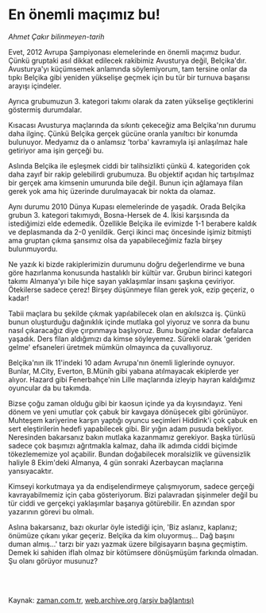 # En önemli maçımız bu!

*Ahmet Çakır bilinmeyen-tarih*

<td class="news-spot">
<p>Evet, 2012 Avrupa Şampiyonası elemelerinde en önemli maçımız budur. Çünkü gruptaki asıl dikkat edilecek rakibimiz Avusturya değil, Belçika'dır. Avusturya'yı küçümsemek anlamında söylemiyorum, tam tersine onlar da tıpkı Belçika gibi yeniden yükselişe geçmek için bu tür bir turnuva başarısı arayışı içindeler.</p>
<p><p>Ayrıca grubumuzun 3. kategori takımı olarak da zaten yükselişe geçtiklerini göstermiş durumdalar.
<p>Kısacası Avusturya maçlarında da sıkıntı çekeceğiz ama Belçika'nın durumu daha ilginç. Çünkü Belçika gerçek gücüne oranla yanıltıcı bir konumda bulunuyor. Medyamız da o anlamsız 'torba' kavramıyla işi anlaşılmaz hale getiriyor ama işin gerçeği bu.
<p>Aslında Belçika ile eşleşmek ciddi bir talihsizlikti çünkü 4. kategoriden çok daha zayıf bir rakip gelebilirdi grubumuza. Bu objektif açıdan hiç tartışılmaz bir gerçek ama kimsenin umurunda bile değil. Bunun için ağlamaya filan gerek yok ama hiç üzerinde durulmayacak bir nokta da olamaz.
<p>Aynı durumu 2010 Dünya Kupası elemelerinde de yaşadık. Orada Belçika grubun 3. kategori takımıydı, Bosna-Hersek de 4. İkisi karşısında da istediğimizi elde edemedik. Özellikle Belçika ile evimizde 1-1 berabere kaldık ve deplasmanda da 2-0 yenildik. Gerçi ikinci maç öncesinde işimiz bitmişti ama gruptan çıkma şansımız olsa da yapabileceğimiz fazla birşey bulunmuyordu.
<p>Ne yazık ki bizde rakiplerimizin durumunu doğru değerlendirme ve buna göre hazırlanma konusunda hastalıklı bir kültür var. Grubun birinci kategori takımı Almanya'yı bile hiçe sayan yaklaşımlar insanı şaşkına çeviriyor. Ötekilerse sadece çerez! Birşey düşünmeye filan gerek yok, ezip geçeriz, o kadar!
<p>Tabii maçlara bu şekilde çıkmak yapılabilecek olan en akılsızca iş. Çünkü bunun oluşturduğu dağınıklık içinde mutlaka gol yiyoruz ve sonra da bunu nasıl çıkaracağız diye çırpınmaya başlıyoruz. Bunu bugüne kadar defalarca yaşadık. Ders filan aldığımızı da kimse söyleyemez. Sürekli olarak 'geriden gelme' efsaneleri üretmek mümkün olmayınca da çuvallıyoruz.
<p>Belçika'nın ilk 11'indeki 10 adam Avrupa'nın önemli liglerinde oynuyor. Bunlar, M.City, Everton, B.Münih gibi yabana atılmayacak ekiplerde yer alıyor. Hazard gibi Fenerbahçe'nin Lille maçlarında izleyip hayran kaldığımız oyuncular da bu takımda.
<p>Bizse çoğu zaman olduğu gibi bir kaosun içinde ya da kıyısındayız. Yeni dönem ve yeni umutlar çok çabuk bir kavgaya dönüşecek gibi görünüyor. Muhteşem kariyerine karşın yaptığı oyuncu seçimleri Hiddink'i çok çabuk en sert eleştirilerin hedefi yapabilecek gibi. Bir yığın adam pusuda bekliyor. Neresinden bakarsanız bakın mutlaka kazanmamız gerekiyor. Başka türlüsü sadece çok başımızı ağrıtmakla kalmaz, daha ilk adımda ciddi biçimde tökezlememize yol açabilir. Bundan doğabilecek moralsizlik ve güvensizlik haliyle 8 Ekim'deki Almanya, 4 gün sonraki Azerbaycan maçlarına yansıyacaktır.
<p>Kimseyi korkutmaya ya da endişelendirmeye çalışmıyorum, sadece gerçeği kavrayabilmemiz için çaba gösteriyorum. Bizi palavradan şişinmeler değil bu tür ciddi ve gerçekçi yaklaşımlar başarıya götürebilir. En azından spor yazarının görevi bu olmalı.
<p>Aslına bakarsanız, bazı okurlar öyle istediği için, 'Biz aslanız, kaplanız; önümüze çıkanı yıkar geçeriz. Belçika da kim oluyormuş... Dağ başını duman almış...' tarzı bir yazı yazmak üzere bilgisayarın başına geçmiştim. Demek ki sahiden iflah olmaz bir kötümsere dönüşmüşüm farkında olmadan. Şu olanı görüyor musunuz? </p>
<p></p>

<p><br/> </p></p></p></p></p></p></p></p></p></p></p></td>

Kaynak: [zaman.com.tr](http://zaman.com.tr/yazar.do?yazino=1024824), [web.archive.org (arşiv bağlantısı)](http://web.archive.org/web/20101107034504/http://www.zaman.com.tr:80/yazar.do?yazino=1024824)
